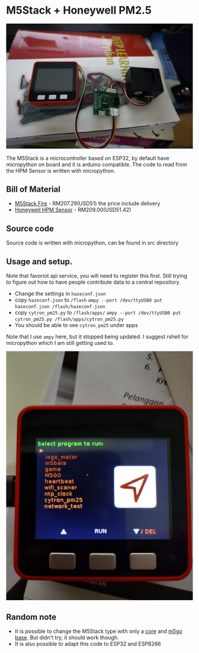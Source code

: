 # M5Stack + Honeywell PM2.5

![alt text](DSC03877.JPG)


The M5Stack is a microcontroller based on ESP32, by default have micropython on board and it is arduino compatible. The code to read from the HPM Sensor is written with micropython. 

## Bill of Material

* [M5Stack Fire](https://www.aliexpress.com/store/product/M5Stack-NEW-PSRAM-2-0-FIRE-IoT-Kit-Dual-Core-ESP32-16M-FLash-4M-PSRAM-Development/3226069_32847906756.html?spm=2114.12010615.8148356.5.10b2562364axVV) - RM207.29(USD51) the price include delivery
* [Honeywell HPM Sensor](https://www.cytron.io/p-honeywell-pm2.5-particle-sensor-module?search=pm2.5&description=1&src=search) - RM209.00(USD51.42)

## Source code 

Source code is written with micropython, can be found in src directory

## Usage and setup. 

Note that favoriot api service, you will need to register this first. Still trying to figure out how to have people contribute data to a central repository.

* Change the settings in `hazeconf.json`
* copy `hazeconf.json` to `/flash`
`ampy --port /dev/ttyUSB0 put hazeconf.json /flash/hazeconf.json`
* copy `cytron_pm25.py` to `/flash/apps/`
`ampy --port /dev/ttyUSB0 put cytron_pm25.py /flash/apps/cytron_pm25.py`
* You should be able to see `cytron_pm25` under apps

Note that I use `ampy` here, but it stopped being updated. I suggest rshell for micropython which I am still getting used to. 

![alt text](IMG_20190318_214619.jpg)

## Random note

* It is possible to change the M5Stack type with only a [core](https://docs.m5stack.com/#/en/core/basic) and [m5go base](https://docs.m5stack.com/#/en/base/m5go_bottom). But didn't try, it should work though. 
* It is also possible to adapt this code to ESP32 and ESP8266
